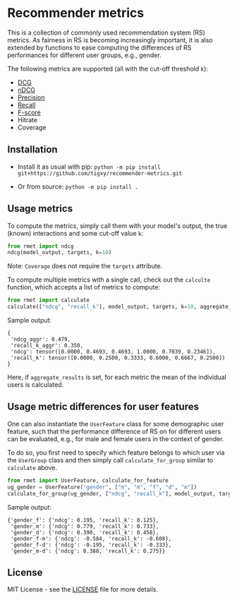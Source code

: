 # Recommender metrics

This is a collection of commonly used recommendation system (RS) metrics. 
As fairness in RS is becoming increasingly important, it is also extended by 
functions to ease computing the differences of RS performances for different 
user groups, e.g., gender.

The following metrics are supported (all with the cut-off threshold `k`):
- [DCG](https://en.wikipedia.org/wiki/Discounted_cumulative_gain#Discounted_Cumulative_Gain)
- [nDCG](https://en.wikipedia.org/wiki/Discounted_cumulative_gain#Normalized_DCG)
- [Precision](https://en.wikipedia.org/wiki/Precision_and_recall#Precision)
- [Recall](https://en.wikipedia.org/wiki/Precision_and_recall#Recall)
- [F-score](https://en.wikipedia.org/wiki/F-score#Definition)
- Hitrate
- Coverage

## Installation
- Install it as usual with pip:
```python -m pip install git+https://github.com/tigxy/recommender-metrics.git```

- Or from source:
```python -m pip install .```

## Usage metrics

To compute the metrics, simply call them with your model's output, the
true (known) interactions and some cut-off value `k`:
```py
from rmet import ndcg
ndcg(model_output, targets, k=10)
```
Note: `Coverage` does not require the `targets` attribute.

To compute multiple metrics with a single call, check out the `calculte` function,
which accepts a list of metrics to compute:
```py
from rmet import calculate
calculate(["ndcg", "recall_k"], model_output, targets, k=10, aggregate_results=False)
```

Sample output:
```
{
 'ndcg_aggr': 0.479,
 'recall_k_aggr': 0.350,
 'ndcg': tensor([0.0000, 0.4693, 0.4693, 1.0000, 0.7039, 0.2346]),
 'recall_k': tensor([0.0000, 0.2500, 0.3333, 0.6000, 0.6667, 0.2500])
}
```

Here, if `aggregate_results` is set, for each metric the mean of the 
individual users is calculated.

## Usage metric differences for user features

One can also instantiate the `UserFeature` class for some demographic user feature,
such that the performance difference of RS on for different users can be 
evaluated, e.g., for male and female users in the context of gender.

To do so, you first need to specify which feature belongs to which user via the 
`UserGroup` class and then simply call `calculate_for_group` similar to `calculate` above.

```py
from rmet import UserFeature, calculate_for_feature
ug_gender = UserFeature("gender", ["m", "m", "f", "d", "m"])
calculate_for_group(ug_gender, ["ndcg", "recall_k"], model_output, targets, k=10)
```

Sample output:

```
{'gender_f': {'ndcg': 0.195, 'recall_k': 0.125},
 'gender_m': {'ndcg': 0.779, 'recall_k': 0.733},
 'gender_d': {'ndcg': 0.390, 'recall_k': 0.458},
 'gender_f-m': {'ndcg': -0.584, 'recall_k': -0.608},
 'gender_f-d': {'ndcg': -0.195, 'recall_k': -0.333},
 'gender_m-d': {'ndcg': 0.388, 'recall_k': 0.275}}
```

## License
MIT License - see the [LICENSE](/LICENSE) file for more details.